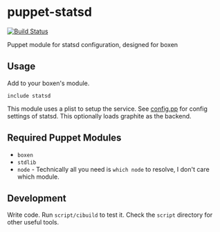 # puppet-statsd

[![Build
Status](https://travis-ci.org/boxen/puppet-statsd.png?branch=master)](https://travis-ci.org/boxen/puppet-statsd)

Puppet module for statsd configuration, designed for boxen

## Usage

Add to your boxen's module.

```
include statsd
```

This module uses a plist to setup the service. See [config.pp](manifests/config.pp) for config
settings of statsd.  This optionally loads graphite as the backend.


## Required Puppet Modules

* `boxen`
* `stdlib`
* `node` - Technically all you need is `which node` to resolve, I don't care which module.

## Development

Write code. Run `script/cibuild` to test it. Check the `script` directory for other useful tools.
